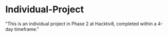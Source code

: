 # Individual-Project
"This is an individual project in Phase 2 at Hacktiv8, completed within a 4-day timeframe."
